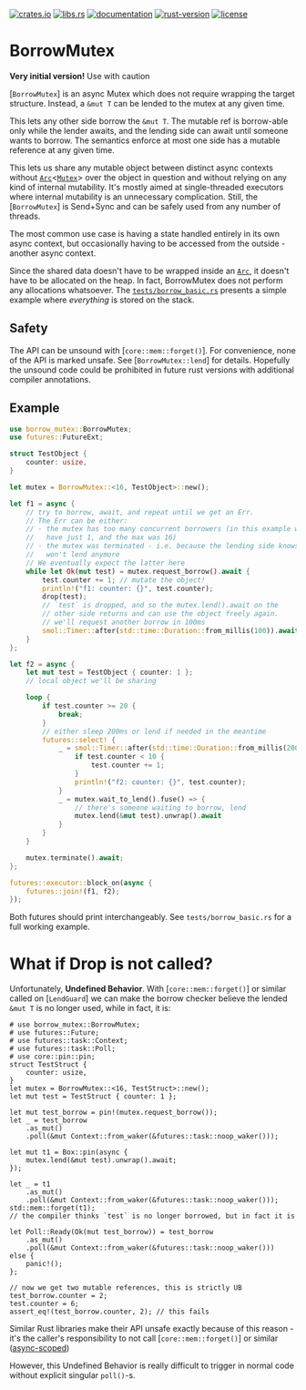 [![crates.io](https://img.shields.io/crates/v/borrow_mutex)][crates.io]
[![libs.rs](https://img.shields.io/badge/libs.rs-borrow_mutex-orange)][libs.rs]
[![documentation](https://img.shields.io/docsrs/borrow_mutex)][documentation]
[![rust-version](https://img.shields.io/static/v1?label=Rust&message=1.65.0)][rust-version]
[![license](https://img.shields.io/crates/l/borrow_mutex)][license]

[crates.io]: https://crates.io/crates/borrow_mutex
[libs.rs]: https://lib.rs/crates/borrow_mutex
[documentation]: https://docs.rs/borrow_mutex
[rust-version]: https://www.rust-lang.org
[license]: https://github.com/darsto/borrow_mutex/blob/master/LICENSE

# BorrowMutex

**Very initial version!** Use with caution

[`BorrowMutex`] is an async Mutex which does not require wrapping the target
structure. Instead, a `&mut T` can be lended to the mutex at any given time.

This lets any other side borrow the `&mut T`. The mutable ref is borrow-able
only while the lender awaits, and the lending side can await until someone
wants to borrow. The semantics enforce at most one side has a mutable reference
at any given time.

This lets us share any mutable object between distinct async contexts
without [`Arc`]<[`Mutex`]> over the object in question and without relying
on any kind of internal mutability. It's mostly aimed at single-threaded
executors where internal mutability is an unnecessary complication.
Still, the [`BorrowMutex`] is Send+Sync and can be safely used from
any number of threads.

The most common use case is having a state handled entirely in its own
async context, but occasionally having to be accessed from the outside -
another async context.

Since the shared data doesn't have to be wrapped inside an [`Arc`],
it doesn't have to be allocated on the heap. In fact, BorrowMutex does not
perform any allocations whatsoever. The
[`tests/borrow_basic.rs`](https://github.com/darsto/borrow_mutex/blob/master/tests/borrow_basic.rs)
presents a simple example where *everything* is stored on the stack.

## Safety

The API can be unsound with [`core::mem::forget()`]. For convenience,
none of the API is marked unsafe. See [`BorrowMutex::lend`] for details.
Hopefully the unsound code could be prohibited in future rust versions
with additional compiler annotations.

## Example

```rust
use borrow_mutex::BorrowMutex;
use futures::FutureExt;

struct TestObject {
    counter: usize,
}

let mutex = BorrowMutex::<16, TestObject>::new();

let f1 = async {
    // try to borrow, await, and repeat until we get an Err.
    // The Err can be either:
    // - the mutex has too many concurrent borrowers (in this example we
    //   have just 1, and the max was 16)
    // - the mutex was terminated - i.e. because the lending side knows it
    //   won't lend anymore
    // We eventually expect the latter here
    while let Ok(mut test) = mutex.request_borrow().await {
        test.counter += 1; // mutate the object!
        println!("f1: counter: {}", test.counter);
        drop(test);
        // `test` is dropped, and so the mutex.lend().await on the
        // other side returns and can use the object freely again.
        // we'll request another borrow in 100ms
        smol::Timer::after(std::time::Duration::from_millis(100)).await;
    }
};

let f2 = async {
    let mut test = TestObject { counter: 1 };
    // local object we'll be sharing

    loop {
        if test.counter >= 20 {
            break;
        }
        // either sleep 200ms or lend if needed in the meantime
        futures::select! {
            _ = smol::Timer::after(std::time::Duration::from_millis(200)).fuse() => {
                if test.counter < 10 {
                    test.counter += 1;
                }
                println!("f2: counter: {}", test.counter);
            }
            _ = mutex.wait_to_lend().fuse() => {
                // there's someone waiting to borrow, lend
                mutex.lend(&mut test).unwrap().await
            }
        }
    }

    mutex.terminate().await;
};

futures::executor::block_on(async {
    futures::join!(f1, f2);
});
```

Both futures should print interchangeably. See `tests/borrow_basic.rs` for
a full working example.

# What if Drop is not called?

Unfortunately, **Undefined Behavior**. With [`core::mem::forget()`] or similar
called on [`LendGuard`] we can make the borrow checker believe the lended
`&mut T` is no longer used, while in fact, it is:

```rust,should_panic
# use borrow_mutex::BorrowMutex;
# use futures::Future;
# use futures::task::Context;
# use futures::task::Poll;
# use core::pin::pin;
struct TestStruct {
    counter: usize,
}
let mutex = BorrowMutex::<16, TestStruct>::new();
let mut test = TestStruct { counter: 1 };

let mut test_borrow = pin!(mutex.request_borrow());
let _ = test_borrow
    .as_mut()
    .poll(&mut Context::from_waker(&futures::task::noop_waker()));

let mut t1 = Box::pin(async {
    mutex.lend(&mut test).unwrap().await;
});

let _ = t1
    .as_mut()
    .poll(&mut Context::from_waker(&futures::task::noop_waker()));
std::mem::forget(t1);
// the compiler thinks `test` is no longer borrowed, but in fact it is

let Poll::Ready(Ok(mut test_borrow)) = test_borrow
    .as_mut()
    .poll(&mut Context::from_waker(&futures::task::noop_waker()))
else {
    panic!();
};

// now we get two mutable references, this is strictly UB
test_borrow.counter = 2;
test.counter = 6;
assert_eq!(test_borrow.counter, 2); // this fails
```

Similar Rust libraries make their API unsafe exactly because of this reason -
it's the caller's responsibility to not call [`core::mem::forget()`] or similar
([async-scoped](https://docs.rs/async-scoped/0.9.0/async_scoped/struct.Scope.html#method.scope))

However, this Undefined Behavior is really difficult to trigger in normal
code without explicit singular `poll()`-s.

[`Arc`]: std::sync::Arc
[`Mutex`]: std::sync::Mutex
